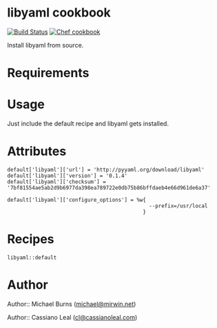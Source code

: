 # libyaml cookbook

[![Build Status](https://travis-ci.org/mburns/cookbook-libyaml.svg)](https://travis-ci.org/mburns/cookbook-libyaml)
[![Chef cookbook](https://img.shields.io/cookbook/v/libyaml.svg)](https://supermarket.chef.io/cookbooks/libyaml)

Install libyaml from source.

# Requirements

# Usage

Just include the default recipe and libyaml gets installed.

# Attributes

    default['libyaml']['url'] = 'http://pyyaml.org/download/libyaml'
    default['libyaml']['version'] = '0.1.4'
    default['libyaml']['checksum'] = '7bf81554ae5ab2d9b6977da398ea789722e0db75b86bffdaeb4e66d961de6a37'

    default['libyaml']['configure_options'] = %w{
                                                  --prefix=/usr/local
                                                }

# Recipes

    libyaml::default

# Author

Author:: Michael Burns (michael@mirwin.net)

Author:: Cassiano Leal (cl@cassianoleal.com)
